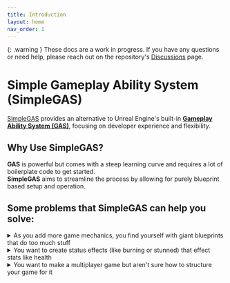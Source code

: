 ```yaml
---
title: Introduction
layout: home
nav_order: 1
---
```


{: .warning }
These docs are a work in progress. If you have any questions or need help, please reach out on the repository's [Discussions](https://github.com/strayTrain/SimpleGameplayAbilitySystem/discussions) page.

# Simple Gameplay Ability System (SimpleGAS)

[SimpleGAS](https://github.com/strayTrain/SimpleGameplayAbilitySystem) provides an alternative to Unreal Engine's built-in [**Gameplay Ability System (GAS)**](https://dev.epicgames.com/documentation/en-us/unreal-engine/gameplay-ability-system-for-unreal-engine), focusing on developer experience and flexibility.

## Why Use SimpleGAS?

**GAS** is powerful but comes with a steep learning curve and requires a lot of boilerplate code to get started.  
**SimpleGAS** aims to streamline the process by allowing for purely blueprint based setup and operation.

## Some problems that SimpleGAS can help you solve:

<details markdown="1">
  <summary>As you add more game mechanics, you find yourself with giant blueprints that do too much stuff</summary>

You can use a `SimpleAbility` to  break down your game mechanics into smaller, more manageable pieces.  
  * Abilities are reusable and can be combined to create more complex mechanics.
  * Abilities can take any struct as an input

Example: Activating an ability which launches the player using a custom struct called LaunchParams
![a screenshot of activating an ability with input parameters](images/index_ability_activation_example.png)
Inside the ability
![an example of a launch player ability](images/index_launch_player_example.png)
</details>

<details markdown="1">
  <summary>You want to create status effects (like burning or stunned) that effect stats like health</summary>

`SimpleGameplayAbilityComponent` supports **Attributes**. 
- An Attribute represents a stat like health, strength, stamina etc.
- Attributes are easy to define using [gameplay tags](https://www.tomlooman.com/unreal-engine-gameplaytags-data-driven-design).  
  ![a screenshot of a float attribute](images/index_float_attribute_example.png)
- There are two types of Attribute that you can create:
  - Float attributes to represent numerical stats  
  - Struct attributes to represent more complex stats  
- When attributes change they automatically send events which are easy to listen for.  
  - e.g. Here is how you would set up a widget to update the player's health when it changes  
    ![a screenshot of a widget listening for a float attribute changed event](images/HLO_WaitingForAttributeChange.png)
- You can collect attributes into [data assets](https://dev.epicgames.com/documentation/en-us/unreal-engine/data-assets-in-unreal-engine) called **Attribute Sets** to reuse them between different `AbilityComponents`.

`SimpleGameplayAbilityComponent` also supports **AttributeModifiers**.
- AttributeModifiers can change multiple attributes at once.
- They can apply over time or instantly.
- They can also trigger side effects like activating abilities or applying more status effects. 

Examples where AttributeModifiers are useful:
- You want to apply a buff that increases the player's health and damage permanently.
- You want to deal damage to a target
  - If they have an attribute called `Armor`, reduce that value and if it drops below 0 reduce the leftover damage from `Health`.
  - If they don't have an `Armor` attribute, deal damage directly to `Health`.
- You want to deal damage to a target player
  - If they are blocking, reduce the incoming damage by a percentage.
  - If they are parrying, cancel the damage and apply a stun effect to the attacker instead.
- A burning status effect that deals damage over 5 seconds.
  - When it is first applied it does 10 damage and then 2 damage every second for 5 seconds.
  - It adds fire particles to the target on application
  - When removed, the fire explodes, causing nearby targets to also burn.

</details>

<details markdown="1">
  <summary>You want to make a multiplayer game but aren't sure how to structure your game for it</summary>

- Abilities, Attributes and Attribute Modifiers all support replication out of the box.  
- Abilities and Attribute Modifiers can be client [predicted](https://en.wikipedia.org/wiki/Client-side_prediction) allowing for a smooth experience even with high latency.
  - Abilities can take snapshots of their state (using arbitrary structs) which you can use to detect and fix differences between the client and server simulation.
    - This allows the client version of the ability to react immediately to player input while having a flexible way to correct any differences with the server.
  - Attribute Modifiers can apply immediately on the client and then get automatically corrected if the server doesn't successfully apply them. Example:
    - The client predicts a hit and applies a damage attribute modifier which changes the targets health and triggers a hit reaction ability.
    - The server decides the hit was blocked
    - As soon as the client receives the server's decision, it undoes the damage, sending an event for the corrected value, and cancels the hit reaction ability.

</details>